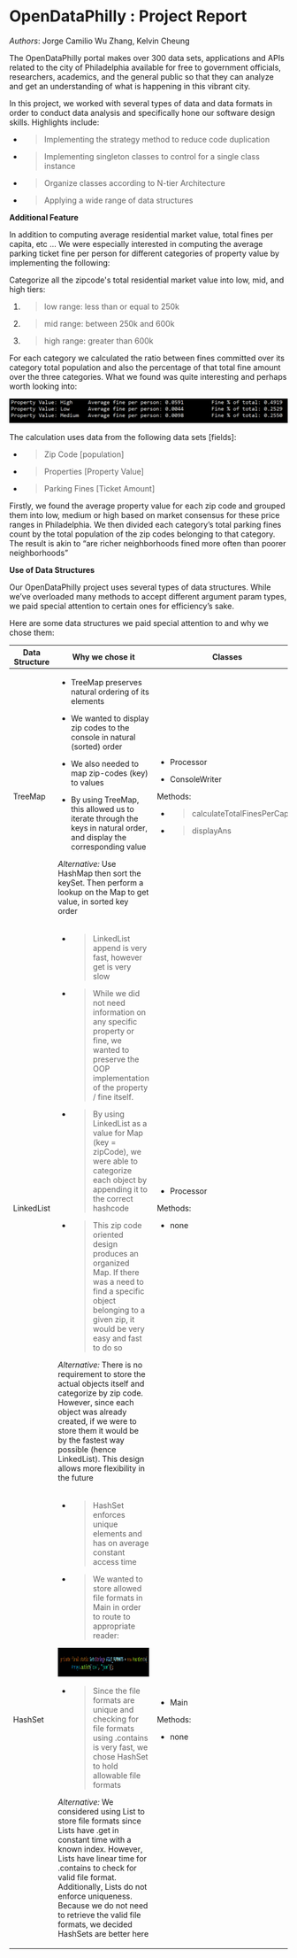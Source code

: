 # **OpenDataPhilly :** **Project Report**

*Authors*: Jorge Camilio Wu Zhang, Kelvin Cheung

The OpenDataPhilly portal makes over 300 data sets, applications and
APIs related to the city of Philadelphia available for free to
government officials, researchers, academics, and the general public so
that they can analyze and get an understanding of what is happening in
this vibrant city.

In this project, we worked with several types of data and data formats
in order to conduct data analysis and specifically hone our software
design skills. Highlights include:

  - > Implementing the strategy method to reduce code duplication

  - > Implementing singleton classes to control for a single class
    > instance

  - > Organize classes according to N-tier Architecture

  - > Applying a wide range of data structures

**Additional Feature**

In addition to computing average residential market value, total fines
per capita, etc … We were especially interested in computing the
<span class="underline">average parking ticket fine per person for
different categories of property value</span> by implementing the
following:

Categorize all the zipcode's total residential market value into low,
mid, and high tiers:

1.  > <span class="underline">low range</span>: less than or equal to
    > 250k

2.  > <span class="underline">mid range</span>: between 250k and 600k

3.  > <span class="underline">high range</span>: greater than 600k

For each category we calculated the ratio between fines committed over
its category total population and also the percentage of that total fine
amount over the three categories. What we found was quite interesting
and perhaps worth looking into:

![](imgs/avgfines.png)

The calculation uses data from the following data sets \[fields\]:

  - > Zip Code \[population\]

  - > Properties \[Property Value\]

  - > Parking Fines \[Ticket Amount\]

Firstly, we found the average property value for each zip code and
grouped them into low, medium or high based on market consensus for
these price ranges in Philadelphia. We then divided each category’s
total parking fines count by the total population of the zip codes
belonging to that category. The result is akin to “are richer
neighborhoods fined more often than poorer neighborhoods”

**Use of Data Structures**

Our OpenDataPhilly project uses several types of data structures. While
we’ve overloaded many methods to accept different argument param types,
we paid special attention to certain ones for efficiency’s sake.

Here are some data structures we paid special attention to and why we
chose them:

<table>
<thead>
<tr class="header">
<th><strong>Data Structure</strong></th>
<th><strong>Why we chose it</strong></th>
<th><strong>Classes</strong></th>
<th><strong>O(n)</strong></th>
</tr>
</thead>
<tbody>
<tr class="odd">
<td><p></p>
<p>TreeMap</p></td>
<td><ul>
<li><p>TreeMap preserves natural ordering of its elements</p></li>
<li><p>We wanted to display zip codes to the console in natural (sorted) order</p></li>
<li><p>We also needed to map zip-codes (key) to values</p></li>
<li><p>By using TreeMap, this allowed us to iterate through the keys in natural order, and display the corresponding value</p></li>
</ul>
<p><em>Alternative:</em> Use HashMap then sort the keySet. Then perform a lookup on the Map to get value, in sorted key order</p></td>
<td><ul>
<li><p>Processor</p></li>
<li><p>ConsoleWriter</p></li>
</ul>
<p>Methods:</p>
<ul>
<li><blockquote>
<p>calculateTotalFinesPerCapita</p>
</blockquote></li>
<li><blockquote>
<p>displayAns</p>
</blockquote></li>
</ul></td>
<td><ul>
<li><p><span class="underline">get:</span> log(n)</p></li>
<li><p><span class="underline">put:</span> log(n)</p></li>
</ul></td>
</tr>
<tr class="even">
<td><p></p>
<p>LinkedList</p></td>
<td><ul>
<li><blockquote>
<p>LinkedList append is very fast, however get is very slow</p>
</blockquote></li>
<li><blockquote>
<p>While we did not need information on any specific property or fine, we wanted to preserve the OOP implementation of the property / fine itself.</p>
</blockquote></li>
<li><blockquote>
<p>By using LinkedList as a value for Map (key = zipCode), we were able to categorize each object by appending it to the correct hashcode</p>
</blockquote></li>
<li><blockquote>
<p>This zip code oriented design produces an organized Map. If there was a need to find a specific object belonging to a given zip, it would be very easy and fast to do so</p>
</blockquote></li>
</ul>
<p><em>Alternative:</em> There is no requirement to store the actual objects itself and categorize by zip code. However, since each object was already created, if we were to store them it would be by the fastest way possible (hence LinkedList). This design allows more flexibility in the future</p></td>
<td><ul>
<li><p>Processor</p></li>
</ul>
<p>Methods:</p>
<ul>
<li><p>none</p></li>
</ul></td>
<td><ul>
<li><p><span class="underline">get:</span></p></li>
</ul>
<p>O(n)</p>
<ul>
<li><p><span class="underline">addt:</span> O(1)</p></li>
</ul></td>
</tr>
<tr class="odd">
<td><p></p>
<p>HashSet</p></td>
<td><ul>
<li><blockquote>
<p>HashSet enforces unique elements and has on average constant access time</p>
</blockquote></li>
<li><blockquote>
<p>We wanted to store allowed file formats in Main in order to route to appropriate reader:</p>
</blockquote></li>
</ul>
<p><img src="imgs/example.png" style="width:4.42708in;height:0.54167in" /></p>
<ul>
<li><blockquote>
<p>Since the file formats are unique and checking for file formats using .contains is very fast, we chose HashSet to hold allowable file formats</p>
</blockquote></li>
</ul>
<p><em>Alternative:</em> We considered using List to store file formats since Lists have .get in constant time with a known index. However, Lists have linear time for .contains to check for valid file format. Additionally, Lists do not enforce uniqueness. Because we do not need to retrieve the valid file formats, we decided HashSets are better here</p></td>
<td><ul>
<li><p>Main</p></li>
</ul>
<p>Methods:</p>
<ul>
<li><p>none</p></li>
</ul></td>
<td><ul>
<li><p><span class="underline">add:</span> O(1))</p></li>
<li><p><span class="underline">contains:</span> O(1)</p></li>
</ul></td>
</tr>
</tbody>
</table>
